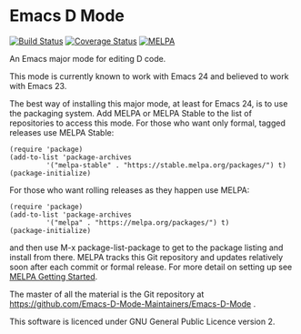 # Emacs D Mode

[![Build Status](https://travis-ci.org/dmakarov/Emacs-D-Mode.svg?branch=testing)](https://travis-ci.org/dmakarov/Emacs-D-Mode)
[![Coverage Status](https://coveralls.io/repos/dmakarov/Emacs-D-Mode/badge.svg?branch=testing)](https://coveralls.io/r/dmakarov/Emacs-D-Mode?branch=testing)
[![MELPA](http://melpa.org/packages/d-mode-badge.svg)](http://melpa.org/#/d-mode)

An Emacs major mode for editing D code.

This mode is currently known to work with Emacs 24 and believed to work with Emacs 23.

The best way of installing this major mode, at least for Emacs 24, is to use the packaging system. Add MELPA
or MELPA Stable to the list of repositories to access this mode. For those who want only formal, tagged
releases use MELPA Stable:

    (require 'package)
    (add-to-list 'package-archives
             '("melpa-stable" . "https://stable.melpa.org/packages/") t)
    (package-initialize)

For those who want rolling releases as they happen use MELPA:

    (require 'package)
    (add-to-list 'package-archives
             '("melpa" . "https://melpa.org/packages/") t)
    (package-initialize)

and then use M-x package-list-package to get to the package listing and install from there. MELPA tracks
this Git repository and updates relatively soon after each commit or formal release. For more detail on
setting up see [MELPA Getting Started](https://melpa.org/#/getting-started).

The master of all the material is the Git repository at
https://github.com/Emacs-D-Mode-Maintainers/Emacs-D-Mode .

This software is licenced under GNU General Public Licence version 2.
